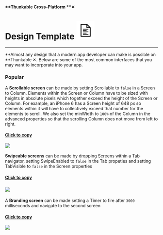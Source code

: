 #### **Thunkable Cross-Platform **✕

# Design Template ![](/assets/template-icon.png)

---

**Almost any design that a modern app developer can make is possible on **Thunkable ✕. Below are some of the most common interfaces that you may want to incorporate into your app.

### Popular

A **Scrollable screen** can be made by setting Scrollable to `false` in a Screen to Column. Elements within the Screen or Column have to be sized with heights in absolute pixels which together exceed the height of the Screen or Column. For example, an iPhone 6 has a Screen height of 648 px so elements within it will have to collectively exceed that number for the elements to scroll. We also set the minWidth to `100%` of the Column in the advanced properties so that the scrolling Column does not move from left to right.

#### [Click to copy](https://goo.gl/LErms2)

![](/assets/design-✕-scrollable.gif)

**Swipeable screens** can be made by dropping Screens within a Tab navigator, setting SwipeEnabled to `false` in the Tab propeties and setting TabVisible to `false` in the Screen properties

#### [**Click to copy**](https://goo.gl/5Gr3E6)

### ![](/assets/design-✕-swipeable-screens.gif)

A **Branding screen** can be made setting a Timer to fire after `3000` milliseconds and navigate to the second screen

#### [**Click to copy**](https://goo.gl/sWaWjQ)

![](/assets/design-✕-branding.gif)

